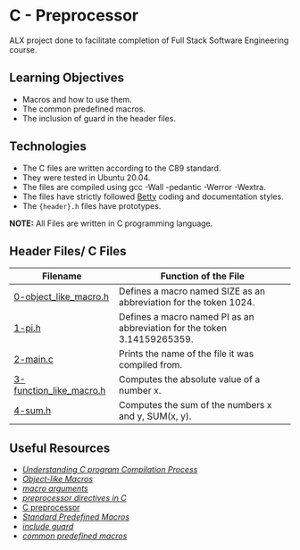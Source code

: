 # C - Preprocessor
ALX project done to facilitate completion of Full Stack Software Engineering course.

## Learning Objectives
* Macros and how to use them.
* The common predefined macros.
* The inclusion of guard in the header files.

## Technologies
* The C files are written according to the C89 standard.
* They were tested in Ubuntu 20.04.
* The files are compiled using gcc -Wall -pedantic -Werror -Wextra.
* The files have strictly followed [Betty](https://github.com/holbertonschool/Betty) coding and documentation styles.
* The `{header}.h` files have prototypes.

**NOTE:** All Files are written in C programming language.

## Header Files/ C Files
| **Filename** | **Function of the File** |
| ---------- | ---------- |
| [0-object_like_macro.h]() | Defines a macro named SIZE as an abbreviation for the token 1024. |
| [1-pi.h]() | Defines a macro named PI as an abbreviation for the token 3.14159265359. |
| [2-main.c]() | Prints the name of the file it was compiled from. |
| [3-function_like_macro.h]() | Computes the absolute value of a number x. |
| [4-sum.h]() | Computes the sum of the numbers x and y, SUM(x, y). |

## Useful Resources
* [*Understanding C program Compilation Process*](https://www.youtube.com/watch?v=eW5he5uFBNM)
* [*Object-like Macros*](https://gcc.gnu.org/onlinedocs/gcc-5.1.0/cpp/Object-like-Macros.html#Object-like-Macros)
* [*macro arguments*](https://gcc.gnu.org/onlinedocs/gcc-5.1.0/cpp/Macro-Arguments.html#Macro-Arguments)
* [*preprocessor directives in C*](https://www.youtube.com/watch?v=X6HiYbY3Uak)
* [C preprocessor](https://www.cprogramming.com/tutorial/cpreprocessor.html)
* [*Standard Predefined Macros*](https://gcc.gnu.org/onlinedocs/gcc-5.1.0/cpp/Standard-Predefined-Macros.html#Standard-Predefined-Macros)
* [*include guard*](https://en.wikipedia.org/wiki/Include_guard)
* [*common predefined macros*](https://gcc.gnu.org/onlinedocs/gcc-5.1.0/cpp/Common-Predefined-Macros.html#Common-Predefined-Macros)

